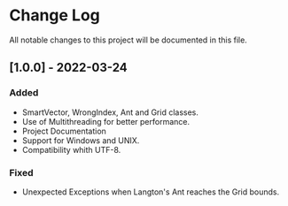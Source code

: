 
# Change Log
All notable changes to this project will be documented in this file.
   
## [1.0.0] - 2022-03-24 
### Added
- SmartVector, WrongIndex, Ant and Grid classes.
- Use of Multithreading for better performance.
- Project Documentation
- Support for Windows and UNIX.
- Compatibility whith UTF-8.

### Fixed

- Unexpected Exceptions when Langton's Ant reaches the Grid bounds.